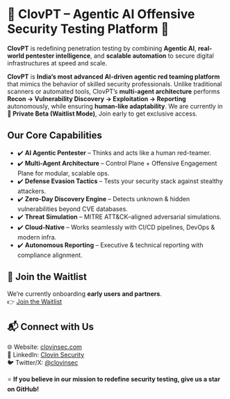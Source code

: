 # 🚀 ClovPT – Agentic AI Offensive Security Testing Platform 🚀  
**ClovPT** is redefining penetration testing by combining **Agentic AI**, **real-world pentester intelligence**, and **scalable automation** to secure digital infrastructures at speed and scale. 

**ClovPT** is **India’s most advanced AI-driven agentic red teaming platform** that mimics the behavior of skilled security professionals. Unlike traditional scanners or automated tools, ClovPT’s **multi-agent architecture** performs **Recon → Vulnerability Discovery → Exploitation → Reporting** autonomously, while ensuring **human-like adaptability**. We are currently in **🔔 Private Beta (Waitlist Mode)**, Join early to get exclusive access.



## Our Core Capabilities  
- ✔️ **AI Agentic Pentester** – Thinks and acts like a human red-teamer.  
- ✔️ **Multi-Agent Architecture** – Control Plane + Offensive Engagement Plane for modular, scalable ops.  
- ✔️ **Defense Evasion Tactics** – Tests your security stack against stealthy attackers. 
- ✔️ **Zero-Day Discovery Engine** – Detects unknown & hidden vulnerabilities beyond CVE databases.  
- ✔️ **Threat Simulation** – MITRE ATT&CK–aligned adversarial simulations.  
- ✔️ **Cloud-Native** – Works seamlessly with CI/CD pipelines, DevOps & modern infra.  
- ✔️ **Autonomous Reporting** – Executive & technical reporting with compliance alignment.  
 



## 🔔 Join the Waitlist  
We’re currently onboarding **early users and partners**.  
👉 [Join the Waitlist](https://clovinsec.com)  


## 📬 Connect with Us  
🌐 Website: [clovinsec.com](https://clovinsec.com)  
💼 LinkedIn: [Clovin Security](https://linkedin.com/company/clovinsec)  
🐦 Twitter/X: [@clovinsec](https://twitter.com/clovinsec)  


⭐ **If you believe in our mission to redefine security testing, give us a star on GitHub!**  
